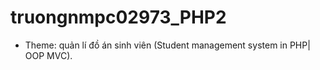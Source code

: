 # truongnmpc02973_PHP2
- Theme: quản lí đồ án sinh viên (Student management system in PHP| OOP MVC).
